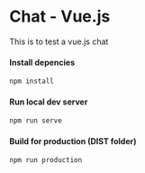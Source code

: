 
# Chat - Vue.js
This is to test a vue.js chat

#### Install depencies
```bash
npm install
```

#### Run local dev server
```bash
npm run serve
```

#### Build for production (DIST folder)
```bash
npm run production
```
